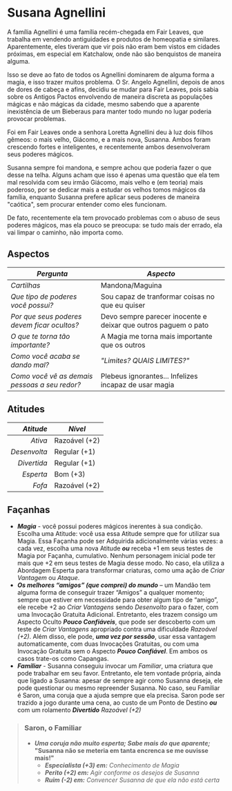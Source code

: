 # Susana Agnellini

A família Agnellini é uma família recém-chegada em Fair Leaves, que trabalha em vendendo antiguidades e produtos de homeopatia e similares. Aparentemente, eles tiveram que vir pois não eram bem vistos em cidades próximas, em especial em Katchalow, onde não são benquistos de maneira alguma.

Isso se deve ao fato de todos os Agnellini dominarem de alguma forma a magia, e isso trazer muitos problema. O Sr. Angelo Agnellini, depois de anos de dores de cabeça e afins, decidiu se mudar para Fair Leaves, pois sabia sobre os Antigos Pactos envolvendo de maneira discreta as populações mágicas e não mágicas da cidade, mesmo sabendo que a aparente inexistência de um Bieberaus para manter todo mundo no lugar poderia provocar problemas.

Foi em Fair Leaves onde a senhora Loretta Agnellini deu à luz dois filhos gêmeos: o mais velho, Giácomo, e a mais nova, Susanna. Ambos foram crescendo fortes e inteligentes, e recentemente ambos desenvolveram seus poderes mágicos.

Susanna sempre foi mandona, e sempre achou que poderia fazer o que desse na telha. Alguns acham que isso é apenas uma questão que ela tem mal resolvida com seu irmão Giácomo, mais velho e (em teoria) mais poderoso, por se dedicar mais a estudar os velhos tomos mágicos da família, enquanto Susanna prefere aplicar seus poderes de maneira "caótica", sem procurar entender como eles funcionam.

De fato, recentemente ela tem provocado problemas com o abuso de seus poderes mágicos, mas ela pouco se preocupa: se tudo mais der errado, ela vai limpar o caminho, não importa como.

## Aspectos

| ***Pergunta***                                     | ***Aspecto***                                                  |
|----------------------------------------------------|----------------------------------------------------------------|
| _Cartilhas_                                        | Mandona/Maguina                                                |
| _Que tipo de poderes você possui?_                 | Sou capaz de tranformar coisas no que eu quiser                |
| _Por que seus poderes devem ficar ocultos?_        | Devo sempre parecer inocente e deixar que outros paguem o pato |
| _O que te torna tão importante?_                   | A Magia me torna mais importante que os outros                 | 
| _Como você acaba se dando mal?_                    | _"Limites? QUAIS LIMITES?"_                                    |
| _Como você vê as demais pessoas a seu redor?_      | Plebeus ignorantes... Infelizes incapaz de usar magia          |


## Atitudes
 
| ***Atitude***  | ***Nível***   |
|---------------:|---------------|
| _Ativa_        | Razoável (+2) |
| _Desenvolta_   | Regular (+1)  |
| _Divertida_    | Regular (+1)  |
| _Esperta_      | Bom (+3)      |
| _Fofa_         | Razoável (+2) |

## Façanhas

+ ***Magia*** - você possui poderes mágicos inerentes à sua condição. Escolha uma Atitude: você usa essa Atitude sempre que for utilizar sua Magia. Essa Façanha pode ser Adquirida adicionalmente várias vezes: a cada vez, escolha uma nova Atitude ___ou___ receba +1 em seus testes de Magia por Façanha, cumulativo. Nenhum personagem inicial pode ter mais que +2 em seus testes de Magia desse modo. No caso, ela utiliza a Abordagem Esperta para transformar criaturas, como uma ação de _Criar Vantagem_ ou _Ataque_. 
+ ___Os melhores “amigos” (que comprei) do mundo___ – um Mandão tem alguma forma de conseguir trazer “Amigos” a qualquer momento; sempre que estiver em necessidade para obter algum tipo de “amigo”, ele recebe +2 ao _Criar Vantagens_ sendo _Desenvolto_ para o fazer, com uma Invocação Gratuita Adicional. Entretanto, eles trazem consigo um Aspecto Oculto ___Pouco Confiáveis___, que pode ser descoberto com um teste de _Criar Vantagens_ apropriado contra uma dificuldade _Razoável (+2)_. Além disso, ele pode, ___uma vez por sessão___, usar essa vantagem automaticamente, com duas Invocações Gratuitas, ou com uma Invocação Gratuita sem o Aspecto ___Pouco Confiável___. Em ambos os casos trate-os como Capangas.
+ ___Familiar___ - Susanna conseguiu invocar um _Familiar_, uma criatura que pode trabalhar em seu favor. Entretanto, ele tem vontade própria, ainda que ligado a Susanna: apesar de sempre agir como Susanna deseja, ele pode questionar ou mesmo repreender Susanna. No caso, seu Familiar é Saron, uma coruja que a ajuda sempre que ela precisa. Saron pode ser trazido a jogo durante uma cena, ao custo de um Ponto de Destino ___ou___ com um rolamento _**Divertido** Razoável (+2)_

> ### Saron, o Familiar
> 
> + __*Uma coruja não muito esperta; Sabe mais do que aparente;* "Susanna não se meteria em tanta encrenca se me ouvisse mais!"__
>    + _**Especialista (+3) em:** Conhecimento de Magia_
>    + _**Perito (+2) em:** Agir conforme os desejos de Susanna_
>    + _**Ruim (-2) em:** Convencer Susanna de que ela não está certa_
